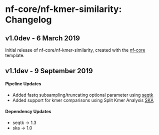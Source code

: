 # nf-core/nf-kmer-similarity: Changelog

## v1.0dev - 6 March 2019
Initial release of nf-core/nf-kmer-similarity, created with the [nf-core](http://nf-co.re/) template.

## v1.1dev - 9 September 2019

#### Pipeline Updates
* Added fastq subsampling/truncating optional parameter using [seqtk](https://github.com/lh3/seqtk)
* Added support for kmer comparisons using Split Kmer Analysis [SKA](https://github.com/simonrharris/SKA)

#### Dependency Updates
* seqtk -> 1.3
* ska -> 1.0
